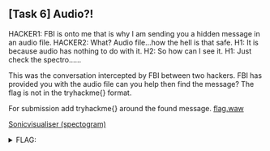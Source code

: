 ## [Task 6] Audio?!

HACKER1: FBI is onto me that is why I am sending you a hidden message in an audio file.
HACKER2: What? Audio file...how the hell is that safe.
H1: It is because audio has nothing to do with it.
H2: So how can I see it.
H1: Just check the spectro......

This was the conversation intercepted by FBI between two hackers. FBI has provided you with the audio file can you help then find the message?
The flag is not in the tryhackme{} format.

For submission add tryhackme{} around the found message. [flag.waw](./flag.waw)

[Sonicvisualiser (spectogram)](https://www.sonicvisualiser.org/)

<details><summary>FLAG:</summary>

```
tryhackme{NOWUS33M3}
```

</details>
